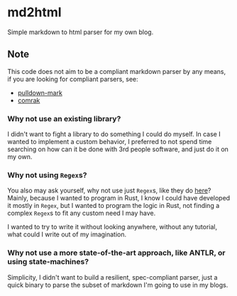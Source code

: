 # md2html
Simple markdown to html parser for my own blog.

## Note
This code does not aim to be a compliant markdown parser by any means, if you are looking for compliant parsers, see:
- [pulldown-mark](https://lib.rs/crates/pulldown-cmark)
- [comrak](https://lib.rs/crates/comrak)

### Why not use an existing library?
I didn't want to fight a library to do something I could do myself. In case I wanted to implement a custom behavior, I preferred to not spend time searching on how can it be done with 3rd people software, and just do it on my own.

### Why not using `Regex`s?
You also may ask yourself, why not use just `Regex`s, like they do [here](https://betterprogramming.pub/create-your-own-markdown-parser-bffb392a06db)? Mainly, because I wanted to program in Rust, I know I could have developed it mostly in `Regex`, but I wanted to program the logic in Rust, not finding a complex `Regex`s to fit any custom need I may have.

I wanted to try to write it without looking anywhere, without any tutorial, what could I write out of my imagination.

### Why not use a more state-of-the-art approach, like ANTLR, or using state-machines?
Simplicity, I didn't want to build a resilient, spec-compliant parser, just a quick binary to parse the subset of markdown I'm going to use in my blogs.